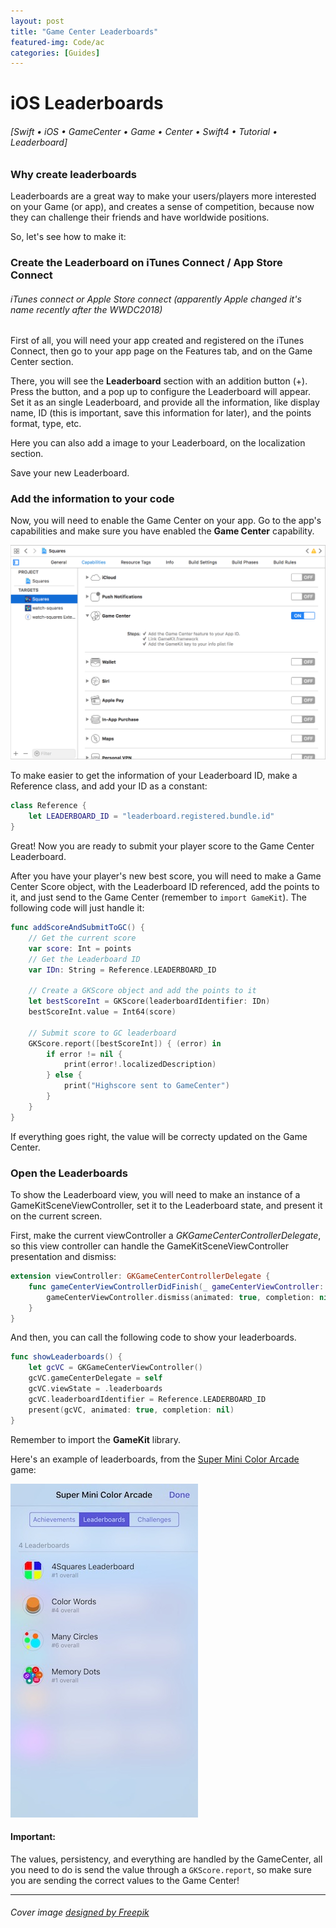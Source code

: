 ```yaml
---
layout: post
title: "Game Center Leaderboards"
featured-img: Code/ac
categories: [Guides]
---
```


# iOS Leaderboards

###### [Swift • iOS • GameCenter • Game • Center • Swift4 • Tutorial • Leaderboard]

### Why create leaderboards
Leaderboards are a great way to make your users/players more interested on your Game (or app), and creates a sense of competition, because now they can challenge their friends and have worldwide positions.

So, let's see how to make it:

### Create the Leaderboard on iTunes Connect / App Store Connect
###### iTunes connect or Apple Store connect (apparently Apple changed it's name recently after the WWDC2018)

First of all, you will need your app created and registered on the iTunes Connect, then go to your app page on the Features tab, and on the Game Center section.

There, you will see the **Leaderboard** section with an addition button (+). Press the button, and a pop up to configure the Leaderboard will appear. Set it as an single Leaderboard, and provide all the information, like display name, ID (this is important, save this information for later), and the points format, type, etc.

Here you can also add a image to your Leaderboard, on the localization section.

Save your new Leaderboard.

### Add the information to your code

Now, you will need to enable the Game Center on your app.
Go to the app's capabilities and make sure you have enabled the **Game Center** capability.

![Game Center capability on Xcode](../assets/img/posts/Code/gamecentercapability.png)

To make easier to get the information of your Leaderboard ID, make a Reference class, and add your ID as a constant:

```swift
class Reference {
	let LEADERBOARD_ID = "leaderboard.registered.bundle.id"
}
```

Great! Now you are ready to submit your player score to the Game Center Leaderboard.

After you have your player's new best score, you will need to make a Game Center Score object, with the Leaderboard ID referenced, add the points to it, and just send to the Game Center (remember to ```import GameKit```).
The following code will just handle it:

```swift
func addScoreAndSubmitToGC() {
    // Get the current score
    var score: Int = points
    // Get the Leaderboard ID
    var IDn: String = Reference.LEADERBOARD_ID
    
    // Create a GKScore object and add the points to it
    let bestScoreInt = GKScore(leaderboardIdentifier: IDn)
    bestScoreInt.value = Int64(score)
    
    // Submit score to GC leaderboard
    GKScore.report([bestScoreInt]) { (error) in
        if error != nil {
            print(error!.localizedDescription)
        } else {
            print("Highscore sent to GameCenter")
        }
    }
}
```
If everything goes right, the value will be correcty updated on the Game Center.

### Open the Leaderboards

To show the Leaderboard view, you will need to make an instance of a GameKitSceneViewController, set it to the Leaderboard state, and present it on the current screen.

First, make the current viewController a *GKGameCenterControllerDelegate*, so this view controller can handle the GameKitSceneViewController presentation and dismiss:

```swift
extension viewController: GKGameCenterControllerDelegate {
    func gameCenterViewControllerDidFinish(_ gameCenterViewController: GKGameCenterViewController) {
        gameCenterViewController.dismiss(animated: true, completion: nil)
    }
}
```
And then, you can call the following code to show your leaderboards.

```swift
func showLeaderboards() {
    let gcVC = GKGameCenterViewController()
    gcVC.gameCenterDelegate = self
    gcVC.viewState = .leaderboards
    gcVC.leaderboardIdentifier = Reference.LEADERBOARD_ID
    present(gcVC, animated: true, completion: nil)
}
```
Remember to import the **GameKit** library.

Here's an example of leaderboards, from the [Super Mini Color Arcade]() game:

![Game Center capability on Xcode](../assets/img/posts/Code/leaderboards.jpg)

#### Important:
The values, persistency, and everything are handled by the GameCenter, all you need to do is send the value through a ```GKScore.report```, so make sure you are sending the correct values to the Game Center!

---
###### Cover image <a href='https://www.freepik.com/free-vector/memphis-pattern_1177561.htm'>designed by Freepik</a>